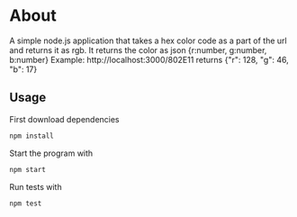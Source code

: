 # About
A simple node.js application that takes a hex color
code as a part of the url and returns it as rgb.
It returns the color as json {r:number, g:number, b:number}
Example: http://localhost:3000/802E11
returns {"r": 128, "g": 46, "b": 17}



## Usage

First download dependencies
```javascript
npm install
```
Start the program with
```javascript
npm start
```
Run tests with
```javascript
npm test
```